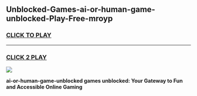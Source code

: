 
## Unblocked-Games-ai-or-human-game-unblocked-Play-Free-mroyp
<h3>
<a href="https://premium76.site?title=ai-or-human-game-unblocked&ref=17A">CLICK TO PLAY</a></h3>
<hr>

<h3>
<a href="https://premium76.site?title=ai-or-human-game-unblocked&ref=17A">CLICK 2 PLAY</a>
  
</h3>

<a href="https://premium76.site?title=ai-or-human-game-unblocked&ref=17A"><img src="https://clearcache.store/games.png"></a>


**ai-or-human-game-unblocked games unblocked: Your Gateway to Fun and Accessible Online Gaming**
